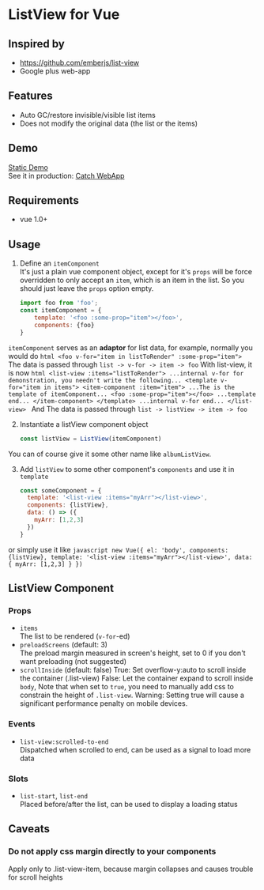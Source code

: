 # ListView for Vue

## Inspired by
- https://github.com/emberjs/list-view
- Google plus web-app

## Features
- Auto GC/restore invisible/visible list items
- Does not modify the original data (the list or the items)

## Demo 
[Static Demo](http://catchlabs.github.io/vue-list-view/#!/)    
See it in production: [Catch WebApp](http://app.catch.cc/?skipintro)

## Requirements
- vue 1.0+

## Usage
1. Define an `itemComponent`  
It's just a plain vue component object, except for it's `props` will
be force overridden to only accept an `item`, which is an item in
the list. So you should just leave the `props` option empty.
    ```javascript
    import foo from 'foo';
    const itemComponent = {
        template: '<foo :some-prop="item"></foo>',
        components: {foo}
    }
    ```
`itemComponent` serves as an **adaptor** for list data, for example, normally you would do
    ```html
    <foo v-for="item in listToRender" :some-prop="item">
    ```
The data is passed through `list -> v-for -> item -> foo`
With list-view, it is now
    ```html
    <list-view :items="listToRender">
      ...internal v-for for demonstration, you needn't write the following...
      <template v-for="item in items">
        <item-component :item="item">
          ...The is the template of itemComponent...
          <foo :some-prop="item"></foo>
          ...template end...
        </item-component>
      </template>
      ...internal v-for end...
    </list-view>
    ```
And The data is passed through `list -> listView -> item -> foo`

2. Instantiate a listView component object  
    ```javascript
    const listView = ListView(itemComponent)
    ```
You can of course give it some other name like `albumListView`.  

3. Add `listView` to some other component's `components` and use it in `template`
    ```javascript
    const someComponent = {
      template: '<list-view :items="myArr"></list-view>',
      components: {listView},
      data: () => ({
        myArr: [1,2,3]
      })
    }
    ```
or simply use it like
    ```javascript
    new Vue({
      el: 'body',
      components: {listView},
      template: '<list-view :items="myArr"></list-view>',
      data: {
        myArr: [1,2,3]
      }
    })
    ```

## ListView Component

### Props
- `items`  
The list to be rendered (`v-for`-ed)
- `preloadScreens` (default: 3)  
The preload margin measured in screen's height, set to 0 if you don't want preloading (not suggested) 
- `scrollInside` (default: false)
True: Set overflow-y:auto to scroll inside the container (.list-view)
False: Let the container expand to scroll inside `body`,
Note that when set to `true`, you need to manually add css to constrain the height of `.list-view`.
Warning: Setting true will cause a significant performance penalty on mobile devices.

### Events
- `list-view:scrolled-to-end`  
Dispatched when scrolled to end, can be used as a signal to load more data

### Slots
- `list-start`, `list-end`  
Placed before/after the list, can be used to display a loading status

## Caveats
### Do not apply css margin directly to your components
Apply only to .list-view-item, because margin collapses and causes trouble for scroll heights